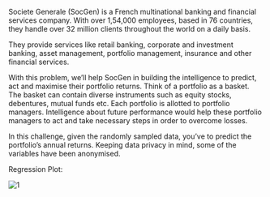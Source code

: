 Societe Generale (SocGen) is a French multinational banking and financial services company. With over 1,54,000 employees, based in 76 countries, they handle over 32 million clients throughout the world on a daily basis.

They provide services like retail banking, corporate and investment banking, asset management, portfolio management, insurance and other financial services.

With this problem, we’ll help SocGen in building the intelligence to predict, act and maximise their portfolio returns. Think of a portfolio as a basket. The basket can contain diverse instruments such as equity stocks, debentures, mutual funds etc. Each portfolio is allotted to portfolio managers. Intelligence about future performance would help these portfolio managers to act and take necessary steps in order to overcome losses.

In this challenge, given the randomly sampled data, you’ve to predict the portfolio’s annual returns. Keeping data privacy in mind, some of the variables have been anonymised.

Regression Plot:

![1](https://user-images.githubusercontent.com/24243687/33603379-512e9ac2-d9d8-11e7-92b1-7ba06b4f1c04.JPG)
